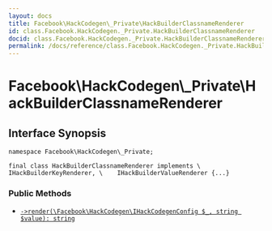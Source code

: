 ```yaml
---
layout: docs
title: Facebook\HackCodegen\_Private\HackBuilderClassnameRenderer
id: class.Facebook.HackCodegen._Private.HackBuilderClassnameRenderer
docid: class.Facebook.HackCodegen._Private.HackBuilderClassnameRenderer
permalink: /docs/reference/class.Facebook.HackCodegen._Private.HackBuilderClassnameRenderer.md
---
```

# Facebook\\HackCodegen\\_Private\\HackBuilderClassnameRenderer




## Interface Synopsis




``` Hack
namespace Facebook\HackCodegen\_Private;

final class HackBuilderClassnameRenderer implements \    IHackBuilderKeyRenderer, \    IHackBuilderValueRenderer {...}
```




### Public Methods




* [` ->render(\Facebook\HackCodegen\IHackCodegenConfig $_, string $value): string `](<class.Facebook.HackCodegen._Private.HackBuilderClassnameRenderer.render.md>)